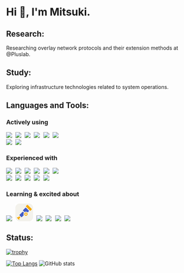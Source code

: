 <!--
**mitsu-3s/mitsu-3s** is a ✨ _special_ ✨ repository because its `README.md` (this file) appears on your GitHub profile.

Here are some ideas to get you started:

- 🔭 I’m currently working on ...
- 🌱 I’m currently learning ...
- 👯 I’m looking to collaborate on ...
- 🤔 I’m looking for help with ...
- 💬 Ask me about ...
- 📫 How to reach me: ...
- 😄 Pronouns: ...
- ⚡ Fun fact: ...
-->

# Hi 👋, I'm Mitsuki.

## Research:

Researching overlay network protocols and their extension methods at @Pluslab.

## Study:

Exploring infrastructure technologies related to system operations.

## Languages and Tools:

### Actively using

<div>
  <img src="https://skillicons.dev/icons?theme=light&i=golang" />
  &#8202;
  <img src="https://skillicons.dev/icons?theme=light&i=ts" />
  &#8202;
  <img src="https://skillicons.dev/icons?theme=light&i=nodejs" />
  &#8202;
  <img src="https://skillicons.dev/icons?theme=light&i=mysql" />
  &#8202;
  <img src="https://skillicons.dev/icons?theme=light&i=linux" />
  &#8202;
  <img src="https://skillicons.dev/icons?theme=light&i=docker" />
</div>
<div>
  <img src="https://skillicons.dev/icons?theme=light&i=git" />
  &#8202;
  <img src="https://skillicons.dev/icons?theme=light&i=raspberrypi" />
</div>

### Experienced with

<div>
  <img src="https://skillicons.dev/icons?theme=light&i=js" />
  &#8202;
  <img src="https://skillicons.dev/icons?theme=light&i=react" />
  &#8202;
  <img src="https://skillicons.dev/icons?theme=light&i=python" />
  &#8202;
  <img src="https://skillicons.dev/icons?theme=light&i=php" />
  &#8202;
  <img src="https://skillicons.dev/icons?theme=light&i=c" />
  &#8202;
  <img src="https://skillicons.dev/icons?theme=light&i=lua" />
</div>
<div>
  <img src="https://skillicons.dev/icons?theme=light&i=nextjs" />
  &#8202;
  <img src="https://skillicons.dev/icons?theme=light&i=flask" />
  &#8202;
  <img src="https://skillicons.dev/icons?theme=light&i=laravel" />
  &#8202;
  <img src="https://skillicons.dev/icons?theme=light&i=postgresql" />
  &#8202;
  <img src="https://skillicons.dev/icons?theme=light&i=vercel" />
</div>

### Learning & excited about

<div>
  <img src="https://skillicons.dev/icons?theme=light&i=k8s" />
  &#8202;
  <img src="images/opentelemetry.svg" width="48" height="48" />
  &#8202;
  <img src="https://skillicons.dev/icons?theme=light&i=grafana" />
  &#8202;
  <img src="https://skillicons.dev/icons?theme=light&i=prometheus" />
  &#8202;
  <img src="https://skillicons.dev/icons?theme=light&i=githubactions" />
  &#8202;
  <img src="https://skillicons.dev/icons?theme=light&i=gcp" />
</div>

## Status:

[![trophy](https://github-profile-trophy.vercel.app/?username=mitsu3s&row=2&column=4&theme=tokyonight)](https://github.com/ryo-ma/github-profile-trophy)

[![Top Langs](https://github-readme-stats.vercel.app/api/top-langs/?username=mitsu3s&layout=compact&theme=tokyonight)](https://github.com/anuraghazra/github-readme-stats)
![GitHub stats](https://github-readme-stats.vercel.app/api?username=mitsu3s&show_icons=true&theme=tokyonight&count_private=true)
